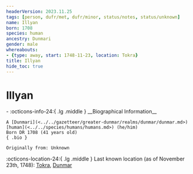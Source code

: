```yaml
---
headerVersion: 2023.11.25
tags: [person, dufr/met, dufr/minor, status/notes, status/unknown]
name: Illyan
born: 1708
species: human
ancestry: Dunmari
gender: male
whereabouts:
- {type: away, start: 1748-11-23, location: Tokra}
title: Illyan
hide_toc: true
---
```

# Illyan
<div class="grid cards ext-narrow-margin ext-one-column" markdown>
- :octicons-info-24:{ .lg .middle } __Biographical Information__

    A [Dunmari](<../../gazetteer/greater-dunmar/realms/dunmar/dunmar.md>) [human](<../../species/humans/humans.md>) (he/him)  
    Born DR 1708 (41 years old)  
    { .bio }

    Originally from: Unknown
</div>

:octicons-location-24:{ .lg .middle } Last known location (as of November 23th, 1748): [Tokra](<../../gazetteer/greater-dunmar/realms/dunmar/central-dunmar/tokra/tokra.md>), [Dunmar](<../../gazetteer/greater-dunmar/realms/dunmar/dunmar.md>)

